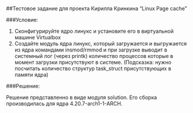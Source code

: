 ##Тестовое задание для проекта Кирилла Кринкина “Linux Page cache”

###Условие: 

1. Сконфигурируйте ядро линукс и установите его в виртуальной машине Virtualbox
2. Создайте модуль ядра линукс, который загружается и выгружается из ядра командами insmod/rmmod и при загрузке выводит в системный лог (через printk) количество процессов которые в момент загрузки присутствуют в системе. (Подсказка: нужно посчитать количество структур task_struct присутствующих в памяти ядра)


###Решение:

Решение представленно в виде модуля solution. Его сборка производилась для ядра 4.20.7-arch1-1-ARCH.
